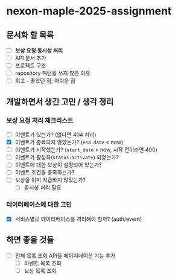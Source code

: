# nexon-maple-2025-assignment

## 문서화 할 목록

- [ ] **보상 요청 동시성 처리**
- [ ] API 문서 추가
- [ ] 프로젝트 구조
- [ ] repository 패턴을 쓰지 않은 이유
- [ ] 회고 - 좋았던 점, 아쉬운 점

## 개발하면서 생긴 고민 / 생각 정리

### 보상 요청 처리 체크리스트

- [ ] 이벤트가 있는가? (없다면 404 처리)
- [x] 이벤트가 종료되지 않았는가? (`end_date` < now)
- [ ] 이벤트가 시작했는가? (`start_date` > now, 시작 전이라면 400)
- [ ] 이벤트가 활성화(`status:activate`) 되었는가? 
- [ ] 이벤트에 대한 보상이 설정되어 있는가?
- [ ] 이벤트 조건을 충족하는가?
- [ ] 보상을 이미 지급하지 않았는가?
  - [ ] 동시성 처리 필요

### 데이터베이스에 대한 고민

- [x] 서비스별로 데이터베이스를 격리해야 할까? (auth/event)

## 하면 좋을 것들

- [ ] 전체 목록 조회 API들 페이지네이션 기능 추가
  - [ ] 이벤트 목록 조회
  - [ ] 보상 목록 조회

